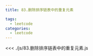 ```yaml
---
title: 83.删除排序链表中的重复元素

tags:
  - leetcode
categories:
  - leetcode
---
```


<<< ./js/83.删除排序链表中的重复元素.js
